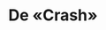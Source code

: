 ---
layout: exhibit
title: De «Crash»
preview: 
    image: /img/tentoonstelling/todo-img-01.jpg
    text: >
        Er was eens, de start van een camping...
        
        
media:
    - type: image
      link: /media/img/sample-06.jpg
    - type: audio
      link: /media/audio/sample-03.mp3
---